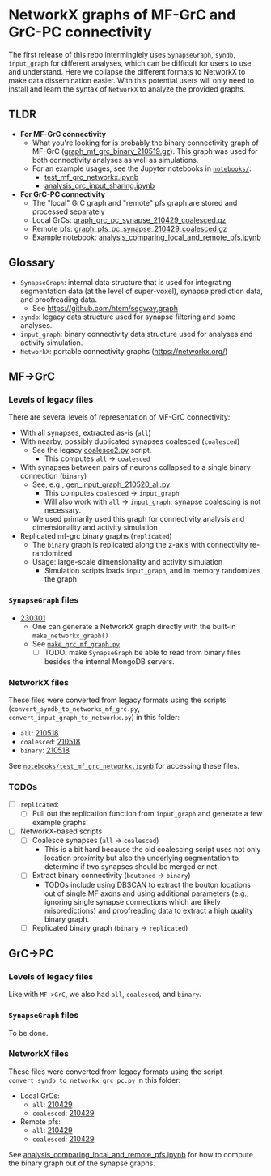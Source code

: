 # NetworkX graphs of MF-GrC and GrC-PC connectivity

The first release of this repo interminglely uses `SynapseGraph`, `syndb`, `input_graph` for different analyses, which can be difficult for users to use and understand. Here we collapse the different formats to NetworkX to make data dissemination easier. With this potential users will only need to install and learn the syntax of `NetworkX` to analyze the provided graphs.

## TLDR
- **For MF-GrC connectivity**
    - What you're looking for is probably the binary connectivity graph of MF-GrC ([graph_mf_grc_binary_210519.gz](https://github.com/htem/cb2_project_analysis_files/releases/download/230103/graph_mf_grc_binary_210519.gz)). This graph was used for both connectivity analyses as well as simulations.
    - For an example usages, see the Jupyter notebooks in [`notebooks/`](./notebooks):
        - [test_mf_grc_networkx.ipynb](./notebooks/test_mf_grc_networkx.ipynb)
        - [analysis_grc_input_sharing.ipynb](./notebooks/analysis_grc_input_sharing.ipynb)
- **For GrC-PC connectivity**
    - The "local" GrC graph and "remote" pfs graph are stored and processed separately
    - Local GrCs: [graph_grc_pc_synapse_210429_coalesced.gz](https://github.com/htem/cb2_project_analysis_files/releases/download/230306/graph_grc_pc_synapse_210429_coalesced.gz)
    - Remote pfs: [graph_pfs_pc_synapse_210429_coalesced.gz](https://github.com/htem/cb2_project_analysis_files/releases/download/230306/graph_pfs_pc_synapse_210429_coalesced.gz)
    - Example notebook: [analysis_comparing_local_and_remote_pfs.ipynb](./notebooks/analysis_comparing_local_and_remote_pfs.ipynb)

## Glossary

- `SynapseGraph`: internal data structure that is used for integrating segmentation data (at the level of super-voxel), synapse prediction data, and proofreading data.
    - See https://github.com/htem/segway.graph
- `syndb`: legacy data structure used for synapse filtering and some analyses.
- `input_graph`: binary connectivity data structure used for analyses and activity simulation.
- `NetworkX`: portable connectivity graphs (https://networkx.org/)

## MF->GrC

### Levels of legacy files

There are several levels of representation of MF-GrC connectivity:
- With all synapses, extracted as-is (`all`)
- With nearby, possibly duplicated synapses coalesced (`coalesced`)
    - See the legacy [coalesce2.py](/analysis/gen_db/coalesce2.py) script.
        - This computes `all` -> `coalesced`
- With synapses between pairs of neurons collapsed to a single binary connection (`binary`)
    - See, e.g., [gen_input_graph_210520_all.py](/analysis/gen_db/mf_grc/gen_input_graph_210520_all.py)
        - This computes `coalesced` -> `input_graph`
        - Will also work with `all` -> `input_graph`; synapse coalescing is not necessary.
    - We used primarily used this graph for connectivity analysis and dimensionality and activity simulation
- Replicated mf-grc binary graphs (`replicated`)
    - The `binary` graph is replicated along the z-axis with connectivity re-randomized
    - Usage: large-scale dimensionality and activity simulation
        - Simulation scripts loads `input_graph`, and in memory randomizes the graph


### `SynapseGraph` files

- [230301](https://github.com/htem/cb2_project_analysis_files/releases/download/230103/synapsegraph_mf_grc_230301.npz)
    - One can generate a NetworkX graph directly with the built-in `make_networkx_graph()`
    - See [`make_grc_mf_graph.py`](./make_grc_mf_graph.py)
        - [ ] TODO: make `SynapseGraph` be able to read from binary files besides the internal MongoDB servers.

### NetworkX files

These files were converted from legacy formats using the scripts (`convert_syndb_to_networkx_mf_grc.py`, `convert_input_graph_to_networkx.py`) in this folder:

- `all`: [210518](https://github.com/htem/cb2_project_analysis_files/releases/download/230103/graph_mf_grc_synapse_210518_all.gz)
- `coalesced`: [210518](https://github.com/htem/cb2_project_analysis_files/releases/download/230103/graph_mf_grc_synapse_210518_coalesced.gz)
- `binary`: [210518](https://github.com/htem/cb2_project_analysis_files/releases/download/230103/graph_mf_grc_binary_210519.gz)

See [`notebooks/test_mf_grc_networkx.ipynb`](./notebooks/test_mf_grc_networkx.ipynb) for accessing these files.

### TODOs

- [ ] `replicated`:
    - [ ] Pull out the replication function from `input_graph` and generate a few example graphs.
- [ ] NetworkX-based scripts
    - [ ] Coalesce synapses (`all` -> `coalesced`)
        - This is a bit hard because the old coalescing script uses not only location proximity but also the underlying segmentation to determine if two synapses should be merged or not.
    - [ ] Extract binary connectivity (`boutoned` -> `binary`)
        - TODOs include using DBSCAN to extract the bouton locations out of single MF axons and using additional parameters (e.g., ignoring single synapse connections which are likely mispredictions) and proofreading data to extract a high quality binary graph.
    - [ ] Replicated binary graph (`binary` -> `replicated`)

## GrC->PC

### Levels of legacy files

Like with `MF->GrC`, we also had `all`, `coalesced`, and `binary`.

### `SynapseGraph` files

To be done.

### NetworkX files

These files were converted from legacy formats using the script `convert_syndb_to_networkx_grc_pc.py` in this folder:
- Local GrCs:
    - `all`: [210429](https://github.com/htem/cb2_project_analysis_files/releases/download/230306/graph_grc_pc_synapse_210429_all.gz)
    - `coalesced`: [210429](https://github.com/htem/cb2_project_analysis_files/releases/download/230306/graph_grc_pc_synapse_210429_coalesced.gz)
- Remote pfs:
    - `all`: [210429](https://github.com/htem/cb2_project_analysis_files/releases/download/230306/graph_pfs_pc_synapse_210429_all.gz)
    - `coalesced`: [210429](https://github.com/htem/cb2_project_analysis_files/releases/download/230306/graph_pfs_pc_synapse_210429_coalesced.gz)

See [analysis_comparing_local_and_remote_pfs.ipynb](./notebooks/analysis_comparing_local_and_remote_pfs.ipynb) for how to compute the binary graph out of the synapse graphs.

